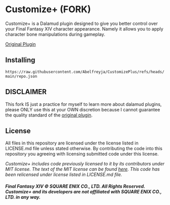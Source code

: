 # Customize+ (FORK)
Customize+ is a Dalamud plugin designed to give you better control over your Final Fantasy XIV character appearance. Namely it allows you to apply character bone manipulations during gameplay.

[Original Plugin](https://github.com/Aether-Tools/CustomizePlus)

## Installing
`https://raw.githubusercontent.com/Abelfreyja/CustomizePlus/refs/heads/main/repo.json`

## DISCLAIMER
This fork IS just a practice for myself to learn more about dalamud plugins, please ONLY use this at your OWN discretion because I cannot guarantee the quality standard of the [original plugin](https://github.com/Aether-Tools/CustomizePlus).

## License
All files in this repository are licensed under the license listed in LICENSE.md file unless stated otherwise. By contributing the code into this repository you agreeing with licensing submitted code under this license.

*Customize+ includes code previously licensed to it by its contributors under MIT license. The text of the MIT license can be found [here](https://opensource.org/license/mit/). This code has been relicensed under license listed in LICENSE.md file.*

##### Final Fantasy XIV © SQUARE ENIX CO., LTD. All Rights Reserved. Customize+ and its developers are not affiliated with SQUARE ENIX CO., LTD. in any way.
